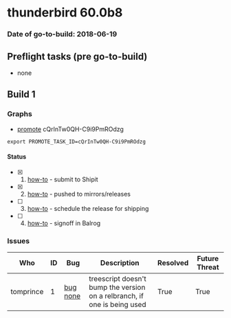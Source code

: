 # thunderbird 60.0b8

### Date of go-to-build: 2018-06-19

## Preflight tasks (pre go-to-build)
- none

## Build 1  

### Graphs
* [promote](https://tools.taskcluster.net/push-inspector/#/cQrInTw0QH-C9i9PmROdzg) cQrInTw0QH-C9i9PmROdzg
```
export PROMOTE_TASK_ID=cQrInTw0QH-C9i9PmROdzg
```


#### Status
- [x] 1.  [how-to](https://wiki.mozilla.org/Release:Release_Automation_on_Mercurial:Starting_a_Release#Submit_to_Ship_It)  - submit to Shipit
- [x] 2.  [how-to](https://github.com/mozilla-releng/releasewarrior-2.0/blob/master/docs/release-promotion/desktop/howto.md#push-artifacts-to-releases-directory)  - pushed to mirrors/releases
- [ ] 3.  [how-to](https://github.com/mozilla-releng/releasewarrior-2.0/blob/master/docs/release-promotion/desktop/howto.md#ship-the-release)  - schedule the release for shipping
- [ ] 4.  [how-to](https://github.com/mozilla-releng/releasewarrior-2.0/blob/master/docs/release-promotion/desktop/howto.md#obtain-sign-offs-for-changes)  - signoff in Balrog

### Issues
| Who                 | ID               | Bug                                                                 | Description                | Resolved                | Future Threat                |
| ------------------- | ---------------- | ------------------------------------------------------------------- | -------------------------- | ----------------------- | ---------------------------- |
| tomprince  | 1 | [bug none](https://bugzil.la/none)        | treescript doesn't bump the version on a relbranch, if one is being used | True | True |

